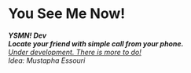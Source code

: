 # You See Me Now!
<b><i>YSMN! Dev<i></b><br>
<b>Locate your friend with simple call from your phone.</b>&nbsp;
<br/>
<u>Under development. There is more to do!</u><br>
<i>Idea:</i>&nbsp;Mustapha Essouri
